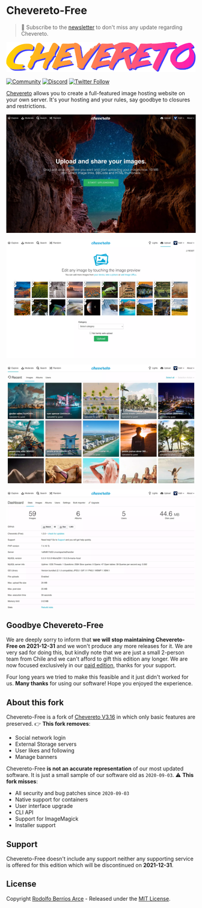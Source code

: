 # Chevereto-Free

> 🔔 Subscribe to the [newsletter](https://newsletter.chevereto.com/subscription?f=PmL892XuTdfErVq763PCycJQrrnQgNmDybvvbXt7hbfEtgCJrjxKnBK4i9LmtXEOfM7MQBwP36vhsCGYOogbSIfBYw) to don't miss any update regarding Chevereto.

![Chevereto](content/images/system/default/logo.svg)

[![Community](https://img.shields.io/badge/chv.to-community-blue?style=flat-square)](https://chv.to/community)
[![Discord](https://img.shields.io/discord/759137550312407050?style=flat-square)](https://chv.to/discord)
[![Twitter Follow](https://img.shields.io/twitter/follow/chevereto?style=social)](https://twitter.com/chevereto)

[Chevereto](https://chevereto.com) allows you to create a full-featured image hosting website on your own server. It's your hosting and your rules, say goodbye to closures and restrictions.

![Homepage](.github/screen/1.webp)

![Uploader](.github/screen/2.webp)

![Explorer](.github/screen/3.webp)

![Dashboard](.github/screen/4.webp)

## Goodbye Chevereto-Free

We are deeply sorry to inform that **we will stop maintaining Chevereto-Free on 2021-12-31** and we won't produce any more releases for it. We are very sad for doing this, but kindly note that we are just a small 2-person team from Chile and we can't afford to gift this edition any longer. We are now focused exclusively in our [paid edition](https://chevereto.com/pricing), thanks for your support.

Four long years we tried to make this feasible and it just didn't worked for us. **Many thanks** for using our software! Hope you enjoyed the experience.

## About this fork

Chevereto-Free is a fork of [Chevereto V3.16](https://releases.chevereto.com/3.X/3.16/3.16.0.html) in which only basic features are preserved. 👉 **This fork removes**:

- Social network login
- External Storage servers
- User likes and following
- Manage banners

Chevereto-Free **is not an accurate representation** of our most updated software. It is just a small sample of our software old as `2020-09-03`. ⚠ **This fork misses**:

- All security and bug patches since `2020-09-03`
- Native support for containers
- User interface upgrade
- CLI API
- Support for ImageMagick
- Installer support

## Support

Chevereto-Free doesn't include any support neither any supporting service is offered for this edition which will be discontinued on **2021-12-31**.

## License

Copyright [Rodolfo Berríos Arce](http://rodolfoberrios.com) - Released under the [MIT License](LICENSE).
